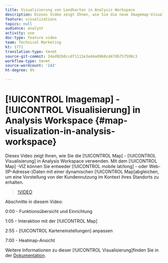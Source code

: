 ```yaml
---
title: Visualisierung von Landkarten in Analysis Workspace
description: Dieses Video zeigt Ihnen, wie Sie die neue Imagemap-Visualisierung in Analysis Workspace verwenden. Mit dem Map-VIZ können Sie entweder mobile (lat/long) oder Web-Daten (IP-Adresse) mit einer dynamischen Map Ansicht werden, sodass Sie einen Einblick in die Kundennutzung im Kontext ihres Standorts erhalten.
feature: visualizations
topics: null
audience: analyst
activity: use
doc-type: feature video
team: Technical Marketing
kt: 1771
translation-type: tm+mt
source-git-commit: 24ad92b0ccdf1112e3ed4a0968cd47db757598c3
workflow-type: tm+mt
source-wordcount: '143'
ht-degree: 0%

---
```



# [!UICONTROL Imagemap] - [!UICONTROL Visualisierung] in Analysis Workspace {#map-visualization-in-analysis-workspace}

Dieses Video zeigt Ihnen, wie Sie die [!UICONTROL Map] - [!UICONTROL Visualisierung] in Analysis Workspace verwenden. Mit dem [!UICONTROL Map] -VIZ können Sie entweder [!UICONTROL mobile lat/long] - oder Web-(IP-Adresse-)Daten mit einer dynamischen [!UICONTROL Map]abgleichen, um eine Vorstellung von der Kundennutzung im Kontext ihres Standorts zu erhalten.

>[!VIDEO](https://video.tv.adobe.com/v/23559/?quality=12)

Abschnitte in diesem Video:

0:00 - Funktionsübersicht und Einrichtung

1:05 - Interaktion mit der [!UICONTROL Map]

2:55 - [!UICONTROL Karteneinstellungen] anpassen

7:00 - Heatmap-Ansicht

Weitere Informationen zu dieser [!UICONTROL Visualisierung]finden Sie in der [Dokumentation](https://marketing.adobe.com/resources/help/en_US/analytics/analysis-workspace/map-visualization.html).
